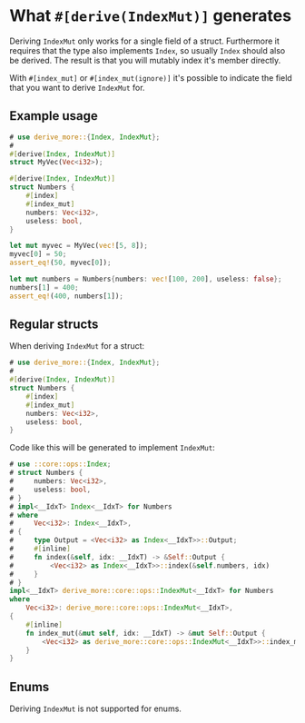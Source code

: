 # What `#[derive(IndexMut)]` generates

Deriving `IndexMut` only works for a single field of a struct.
Furthermore it requires that the type also implements `Index`, so usually
`Index` should also be derived.
The result is that you will mutably index it's member directly.

With `#[index_mut]` or `#[index_mut(ignore)]` it's possible to indicate the
field that you want to derive `IndexMut` for.




## Example usage

```rust
# use derive_more::{Index, IndexMut};
#
#[derive(Index, IndexMut)]
struct MyVec(Vec<i32>);

#[derive(Index, IndexMut)]
struct Numbers {
    #[index]
    #[index_mut]
    numbers: Vec<i32>,
    useless: bool,
}

let mut myvec = MyVec(vec![5, 8]);
myvec[0] = 50;
assert_eq!(50, myvec[0]);

let mut numbers = Numbers{numbers: vec![100, 200], useless: false};
numbers[1] = 400;
assert_eq!(400, numbers[1]);
```




## Regular structs

When deriving `IndexMut` for a struct:

```rust
# use derive_more::{Index, IndexMut};
#
#[derive(Index, IndexMut)]
struct Numbers {
    #[index]
    #[index_mut]
    numbers: Vec<i32>,
    useless: bool,
}
```

Code like this will be generated to implement `IndexMut`:

```rust
# use ::core::ops::Index;
# struct Numbers {
#     numbers: Vec<i32>,
#     useless: bool,
# }
# impl<__IdxT> Index<__IdxT> for Numbers
# where
#     Vec<i32>: Index<__IdxT>,
# {
#     type Output = <Vec<i32> as Index<__IdxT>>::Output;
#     #[inline]
#     fn index(&self, idx: __IdxT) -> &Self::Output {
#         <Vec<i32> as Index<__IdxT>>::index(&self.numbers, idx)
#     }
# }
impl<__IdxT> derive_more::core::ops::IndexMut<__IdxT> for Numbers
where
    Vec<i32>: derive_more::core::ops::IndexMut<__IdxT>,
{
    #[inline]
    fn index_mut(&mut self, idx: __IdxT) -> &mut Self::Output {
        <Vec<i32> as derive_more::core::ops::IndexMut<__IdxT>>::index_mut(&mut self.numbers, idx)
    }
}
```




## Enums

Deriving `IndexMut` is not supported for enums.
